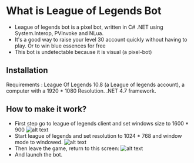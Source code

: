 
# What is League of Legends Bot

  * League of legends bot is a pixel bot, written in C# .NET using System.Interop, PVInvoke and NLua. 
  * It's a good way to raise your level 30 account quickly without having to play. Or to win blue essences for free
  * This bot is undetectable because it is visual (a pixel-bot)

## Installation

   Requirements : League Of Legends 10.8 (a League of legends account), a computer with a 1920 * 1080 Resolution. 
   .NET 4.7 framework.
  
## How to make it work?

   * First step go to league of legends client and set windows size to 1600 * 900
   ![alt text](https://puu.sh/FyhN7/087162d02b.png)
   * Start league of legends and set resolution to 1024 * 768 and window mode to windowed.
   ![alt text](https://puu.sh/FyhOo/904cc3bde5.png)
   * Then leave the game, return to this screen: 
   ![alt text](https://puu.sh/FyhP1/9c3a9c8aac.png)
   * And launch the bot. 
	 
